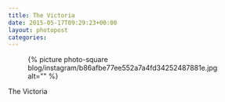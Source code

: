 ```yaml
---
title: The Victoria
date: 2015-05-17T09:29:23+00:00
layout: photopost
categories:
---
```


<figure class="photo photo--square">
  {% picture photo-square blog/instagram/b86afbe77ee552a7a4fd34252487881e.jpg alt="" %}
</figure>

The Victoria
